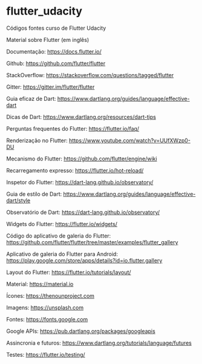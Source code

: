 # flutter_udacity
Códigos fontes curso de Flutter Udacity


Material sobre Flutter
(em inglês)

Documentação: https://docs.flutter.io/

Github: https://github.com/flutter/flutter

StackOverflow: https://stackoverflow.com/questions/tagged/flutter

Gitter: https://gitter.im/flutter/flutter

Guia eficaz de Dart: https://www.dartlang.org/guides/language/effective-dart

Dicas de Dart: https://www.dartlang.org/resources/dart-tips

Perguntas frequentes do Flutter: https://flutter.io/faq/

Renderização no Flutter: https://www.youtube.com/watch?v=UUfXWzp0-DU

Mecanismo do Flutter: https://github.com/flutter/engine/wiki

Recarregamento expresso: https://flutter.io/hot-reload/

Inspetor do Flutter: https://dart-lang.github.io/observatory/

Guia de estilo de Dart: https://www.dartlang.org/guides/language/effective-dart/style

Observatório de Dart: https://dart-lang.github.io/observatory/

Widgets do Flutter: https://flutter.io/widgets/

Código do aplicativo de galeria do Flutter: https://github.com/flutter/flutter/tree/master/examples/flutter_gallery

Aplicativo de galeria do Flutter para Android: https://play.google.com/store/apps/details?id=io.flutter.gallery

Layout do Flutter: https://flutter.io/tutorials/layout/

Material: https://material.io

Ícones: https://thenounproject.com

Imagens: https://unsplash.com

Fontes: https://fonts.google.com

Google APIs: https://pub.dartlang.org/packages/googleapis

Assincronia e futuros: https://www.dartlang.org/tutorials/language/futures

Testes: https://flutter.io/testing/
